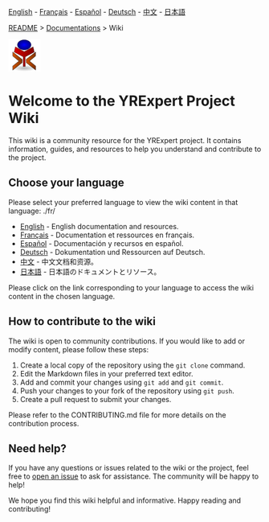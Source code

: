 [English](https://github.com/yrelay/yrexpert/blob/main/docs/README_en.md) - [Français](https://github.com/yrelay/yrexpert/blob/main/docs/README_fr.md) - [Español](https://github.com/yrelay/yrexpert/blob/main/docs/README_es.md) - [Deutsch](https://github.com/yrelay/yrexpert/blob/main/docs/README_de.md) - [中文](https://github.com/yrelay/yrexpert/blob/main/docs/README_zh.md) - [日本語](https://github.com/yrelay/yrexpert/blob/main/docs/README_ja.md)

[README](https://github.com/yrelay/yrexpert/blob/main/docs/README.md) > [Documentations](https://github.com/yrelay/yrexpert/blob/main/docs/HOME.md) > Wiki

![yrexpert_logo.png](https://github.com/yrelay/yrexpert/raw/main/docs/wiki/fr/yrexpert_logo.png)

# Welcome to the YRExpert Project Wiki

This wiki is a community resource for the YRExpert project. It contains information, guides, and resources to help you understand and contribute to the project.

## Choose your language

Please select your preferred language to view the wiki content in that language:
./fr/
- [English](https://github.com/yrelay/yrexpert/blob/main/docs/wiki/en/home.md) - English documentation and resources.
- [Français](https://github.com/yrelay/yrexpert/blob/main/docs/wiki/fr/accueil.md) - Documentation et ressources en français.
- [Español](https://github.com/yrelay/yrexpert/blob/main/docs/wiki/es/inicio.md) - Documentación y recursos en español.
- [Deutsch](https://github.com/yrelay/yrexpert/blob/main/docs/wiki/de/startseite.md) - Dokumentation und Ressourcen auf Deutsch.
- [中文](https://github.com/yrelay/yrexpert/blob/main/docs/wiki/zh/shouye.md) - 中文文档和资源。
- [日本語](https://github.com/yrelay/yrexpert/blob/main/docs/wiki/ja/homu.md) - 日本語のドキュメントとリソース。

Please click on the link corresponding to your language to access the wiki content in the chosen language.

## How to contribute to the wiki

The wiki is open to community contributions. If you would like to add or modify content, please follow these steps:

1. Create a local copy of the repository using the `git clone` command.
2. Edit the Markdown files in your preferred text editor.
3. Add and commit your changes using `git add` and `git commit`.
4. Push your changes to your fork of the repository using `git push`.
5. Create a pull request to submit your changes.

Please refer to the CONTRIBUTING.md file for more details on the contribution process.

## Need help?

If you have any questions or issues related to the wiki or the project, feel free to [open an issue](https://github.com/yrexpert/issues) to ask for assistance. The community will be happy to help!

We hope you find this wiki helpful and informative. Happy reading and contributing!

